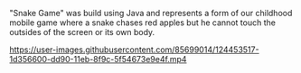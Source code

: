 "Snake Game" was build using Java and represents a form of our childhood mobile game where a snake chases red apples but he cannot touch the outsides of the screen or its own body.

https://user-images.githubusercontent.com/85699014/124453517-1d356600-dd90-11eb-8f9c-5f54673e9e4f.mp4


